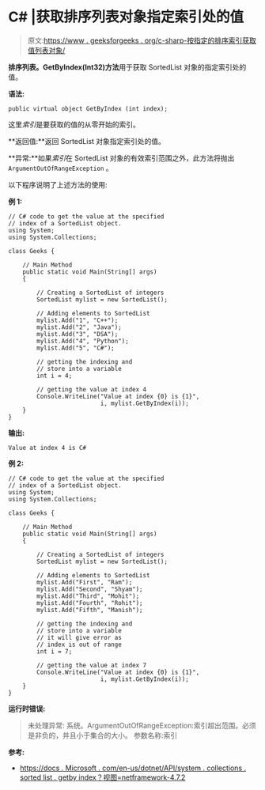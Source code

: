 # C# |获取排序列表对象指定索引处的值

> 原文:[https://www . geeksforgeeks . org/c-sharp-按指定的排序索引获取值列表对象/](https://www.geeksforgeeks.org/c-sharp-getting-the-value-at-the-specified-index-of-a-sortedlist-object/)

**排序列表。GetByIndex(Int32)方法**用于获取 SortedList 对象的指定索引处的值。

**语法:**

```
public virtual object GetByIndex (int index);
```

这里*索引*是要获取的值的从零开始的索引。

**返回值:**返回 SortedList 对象指定索引处的值。

**异常:**如果*索引*在 SortedList 对象的有效索引范围之外，此方法将抛出`ArgumentOutOfRangeException` 。

以下程序说明了上述方法的使用:

**例 1:**

```
// C# code to get the value at the specified
// index of a SortedList object.
using System;
using System.Collections;

class Geeks {

    // Main Method
    public static void Main(String[] args)
    {

        // Creating a SortedList of integers
        SortedList mylist = new SortedList();

        // Adding elements to SortedList
        mylist.Add("1", "C++");
        mylist.Add("2", "Java");
        mylist.Add("3", "DSA");
        mylist.Add("4", "Python");
        mylist.Add("5", "C#");

        // getting the indexing and
        // store into a variable
        int i = 4;

        // getting the value at index 4
        Console.WriteLine("Value at index {0} is {1}",
                          i, mylist.GetByIndex(i));
    }
}
```

**输出:**

```
Value at index 4 is C#

```

**例 2:**

```
// C# code to get the value at the specified
// index of a SortedList object.
using System;
using System.Collections;

class Geeks {

    // Main Method
    public static void Main(String[] args)
    {

        // Creating a SortedList of integers
        SortedList mylist = new SortedList();

        // Adding elements to SortedList
        mylist.Add("First", "Ram");
        mylist.Add("Second", "Shyam");
        mylist.Add("Third", "Mohit");
        mylist.Add("Fourth", "Rohit");
        mylist.Add("Fifth", "Manish");

        // getting the indexing and
        // store into a variable
        // it will give error as
        // index is out of range
        int i = 7;

        // getting the value at index 7
        Console.WriteLine("Value at index {0} is {1}",
                          i, mylist.GetByIndex(i));
    }
}
```

**运行时错误:**

> 未处理异常:
> 系统。ArgumentOutOfRangeException:索引超出范围。必须是非负的，并且小于集合的大小。
> 参数名称:索引

**参考:**

*   [https://docs . Microsoft . com/en-us/dotnet/API/system . collections . sorted list . getby index？视图=netframework-4.7.2](https://docs.microsoft.com/en-us/dotnet/api/system.collections.sortedlist.getbyindex?view=netframework-4.7.2)